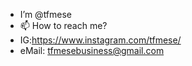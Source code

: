 - I’m @tfmese
- 📫 How to reach me?
- IG:https://www.instagram.com/tfmese/
- eMail: tfmesebusiness@gmail.com

<!---
tfmese/tfmese is a ✨ special ✨ repository because its `README.md` (this file) appears on your GitHub profile.
You can click the Preview link to take a look at your changes.
--->
